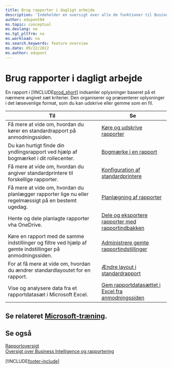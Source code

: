 ```yaml
---
title: Brug rapporter i dagligt arbejde
description: 'Indeholder en oversigt over alle de funktioner til Business Intelligence og rapportering, som understøttes i Business Central-produktet.'
author: edupont04
ms.topic: conceptual
ms.devlang: na
ms.tgt_pltfrm: na
ms.workload: na
ms.search.keywords: feature overview
ms.date: 09/22/2022
ms.author: edupont
---
```

# <a name="use-reports-in-daily-work" />Brug rapporter i dagligt arbejde

En rapport i [!INCLUDE[prod_short](includes/prod_short.md)] indsamler oplysninger baseret på et nærmere angivet sæt kriterier. Den organiserer og præsenterer oplysninger i det læsevenlige format, som du kan udskrive eller gemme som en fil.  

| Til | Se |
| --- | --- |
| Få mere at vide om, hvordan du kører en standardrapport på anmodningssiden. | [Køre og udskrive rapporter](ui-work-report.md) |
| Du kan hurtigt finde din yndlingsrapport ved hjælp af bogmærket i dit rollecenter. | [Bogmærke i en rapport](ui-bookmarks.md) |
| Få mere at vide om, hvordan du angiver standardprintere til forskellige rapporter. | [Konfiguration af standardprintere](ui-specify-printer-selection-reports.md#default) |
| Få mere at vide om, hvordan du planlægger rapporter lige nu eller regelmæssigt på en bestemt ugedag. | [Planlægning af rapporter](ui-work-report.md#ScheduleReport) |
| Hente og dele planlagte rapporter vha OneDrive. | [Dele og eksportere rapporter med rapportindbakken](ui-work-report-inbox.md) |
| Køre en rapport med de samme indstillinger og filtre ved hjælp af gemte indstillinger på anmodningssiden. | [Administrere gemte rapportindstillinger](reports-saving-reusing-settings.md)|
| For at få mere at vide om, hvordan du ændrer standardlayoutet for en rapport. | [Ændre layout i standardrapport](ui-how-change-layout-currently-used-report.md) |
| Vise og analysere data fra et rapportdatasæt i Microsoft Excel. | [Gem rapportdatasættet i Excel fra anmodningssiden](/dynamics365-release-plan/2021wave1/smb/dynamics365-business-central/save-report-dataset-excel-request-page) |

## <a name="see-related-microsoft-trainingtrainingpathssetup-reporting-dynamics--business-central" />Se relateret [Microsoft-træning](/training/paths/setup-reporting-dynamics-365-business-central/).

## <a name="see-also" />Se også

[Rapportoversigt](reports-available-reports.md)  
[Oversigt over Business Intelligence og rapportering](ui-work-report.md)  

[!INCLUDE[footer-include](includes/footer-banner.md)]

